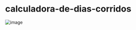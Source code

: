 # calculadora-de-dias-corridos

![image](https://github.com/luizgmachado/calculadora-de-dias-corridos/assets/108701750/a2eec258-3bee-426b-8105-73babdc545e6)
